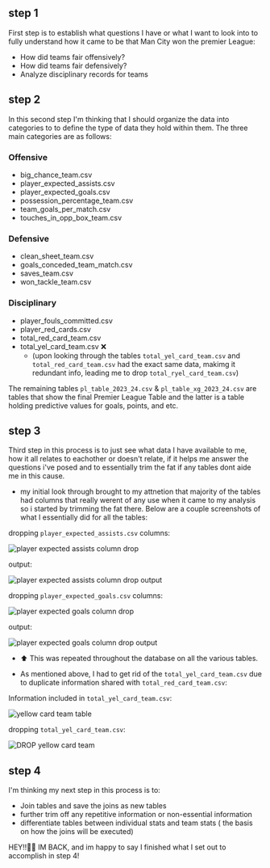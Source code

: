 ## step 1

First step is to establish what questions I have or what I want to look into to fully understand  how it came to be that Man City won the premier League:

- How did teams fair offensively?
- How did teams fair defensively?
- Analyze disciplinary records for teams

## step 2
In this second step I'm thinking that I should organize the data into categories to to define the type of data they hold within them. The three main categories are as follows:

### Offensive
- big_chance_team.csv
- player_expected_assists.csv
- player_expected_goals.csv
- possession_percentage_team.csv
- team_goals_per_match.csv
- touches_in_opp_box_team.csv

### Defensive
- clean_sheet_team.csv
- goals_conceded_team_match.csv
- saves_team.csv
- won_tackle_team.csv

### Disciplinary
- player_fouls_committed.csv
- player_red_cards.csv
- total_red_card_team.csv
- total_yel_card_team.csv ❌
    - (upon looking through the tables `total_yel_card_team.csv` and `total_red_card_team.csv` had the exact same data, makimg it redundant info, leading me to drop `total_ryel_card_team.csv`)

The remaining tables `pl_table_2023_24.csv` & `pl_table_xg_2023_24.csv` are  tables that show the final Premier League Table and the latter is a table holding predictive values for goals, points, and etc.

## step 3
Third step in this process is to just see what data I have available to me, how it all relates to eachother or doesn't relate, if it helps me answer the questions i've posed and to essentially trim the fat if any tables dont aide me in this cause.

- my initial look through brought to my attnetion that majority of the tables had columns that really werent of any use when it came to my analysis so i started by trimming the fat there. Below are a couple screenshots of what I essentially did for all the tables:

dropping `player_expected_assists.csv` columns:

![player expected assists column drop](https://github.com/user-attachments/assets/51b8cc1e-982d-4e30-ae01-23cc790a183d)


output:

![player expected assists column drop output](https://github.com/user-attachments/assets/84ec1dd4-b1df-4935-91c6-1f98bd3db5d7)

dropping `player_expected_goals.csv` columns:

![player expected goals column drop](https://github.com/user-attachments/assets/5d374dfb-6282-4f99-af5f-678eb752335b)

output:

![player expected goals column drop output](https://github.com/user-attachments/assets/c16773fd-cbcd-44f4-bdc5-43834503e947)

- ⬆️ This was repeated throughout the database on all the various tables.

- As mentioned above, I had to get rid of the `total_yel_card_team.csv` due to duplicate information shared with `total_red_card_team.csv`:

Information included in `total_yel_card_team.csv`:

![yellow card team table](https://github.com/user-attachments/assets/56a6aff0-264b-4621-9c1e-6acbb9a9c4b8)


dropping `total_yel_card_team.csv`:

![DROP yellow card team](https://github.com/user-attachments/assets/6ec7fce0-0e7f-4457-ae9b-06922f76e1b4)


## step 4
I'm thinking my next step in this process is to:
- Join tables and save the joins as new tables
- further trim off any repetitive information or non-essential information
- differentiate tables between individual stats and team stats ( the basis on how the joins will be executed)


HEY!!👋🏿 IM BACK, and im happy to say I finished what I set out to accomplish in step 4!







  




